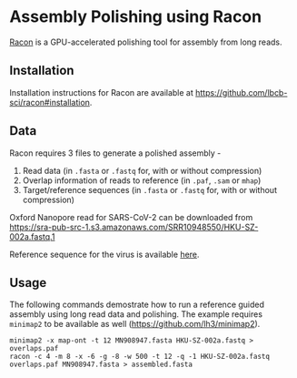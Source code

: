 # Assembly Polishing using Racon

[Racon](https://github.com/lbcb-sci/racon) is a GPU-accelerated polishing tool for assembly from long reads.

## Installation

Installation instructions for Racon are available at https://github.com/lbcb-sci/racon#installation.

## Data

Racon requires 3 files to generate a polished assembly - 

1. Read data (in `.fasta` or `.fastq` for, with or without compression)
2. Overlap information of reads to reference (in `.paf`, `.sam` or `mhap`)
3. Target/reference sequences (in `.fasta` or `.fastq` for, with or without compression)

Oxford Nanopore read for SARS-CoV-2 can be downloaded from https://sra-pub-src-1.s3.amazonaws.com/SRR10948550/HKU-SZ-002a.fastq.1

Reference sequence for the virus is available [here](../short_read_alignment/data).

## Usage

The following commands demostrate how to run a reference guided assembly using long read data and polishing.
The example requires `minimap2` to be available as well (https://github.com/lh3/minimap2).

```
minimap2 -x map-ont -t 12 MN908947.fasta HKU-SZ-002a.fastq > overlaps.paf
racon -c 4 -m 8 -x -6 -g -8 -w 500 -t 12 -q -1 HKU-SZ-002a.fastq overlaps.paf MN908947.fasta > assembled.fasta
```
